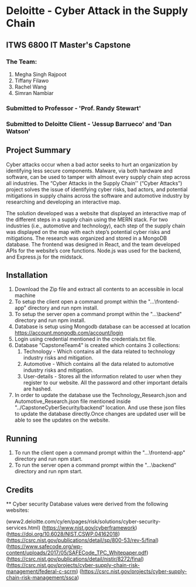 # Deloitte - Cyber Attack in the Supply Chain

## ITWS 6800 IT Master's Capstone

### The Team:

1. Megha Singh Rajpoot
2. Tiffany Filawo
3. Rachel Wang
4. Simran Nambiar


### Submitted to Professor - 'Prof. Randy Stewart'
### Submitted to Deloitte Client - 'Jessup Barrueco' and 'Dan Watson'

## Project Summary

Cyber attacks occur when a bad actor seeks to hurt an organization by identifying less secure components. Malware, via both hardware and software, can be used to tamper with almost every supply chain step across all industries. The “Cyber Attacks in the Supply Chain'' (“Cyber Attacks”)  project solves the issue of identifying cyber risks, bad actors, and potential mitigations in supply chains across the software and automotive industry by researching and developing an interactive map.

The solution developed was a website that displayed an interactive map of the different steps in a supply chain using the MERN stack. For two industries (i.e., automotive and technology), each step of the supply chain was displayed on the map with each step’s potential cyber risks and mitigations. The research was organized and stored in a MongoDB database. The frontend was designed in React, and the team developed APIs for the website’s core functions. Node.js was used for the backend, and Express.js for the midstack.

## Installation

1. Download the Zip file and extract all contents to an accessible in local machine
2. To setup the client open a command prompt within the "...\frontend-app" directory and run npm install.
3. To setup the server open a command prompt within the "...\backend" directory and run npm install.
4. Database is setup using Mongodb database can be accessed at location https://account.mongodb.com/account/login 
5. Login using credential mentioned in the credentials.txt file.
6. Database "CapstoneTeam4" is created which contains 3 collections:
    1. Technology - Which contains all the data related to technology industry risks and mitigation.
    2. Automotive - Which contains all the data related to automotive industry risks and mitigation.
    3. User-details - Stores all the information related to user when they register to our website. All the password and other important details are hashed.
7. In order to update the database use the Technology_Research.json and Automotive_Research.json file mentioned inside "../CapstoneCyberSecurity/backend" location. And use these json files to update the database directly.Once changes are updated user will be able to see the updates on the website.

## Running
1. To run the client open a command prompt within the "...\frontend-app" directory and run npm start.
2. To run the server open a command prompt within the "...\backend" directory and run npm start.


## Credits
** Cyber security Database values were derived from the following websites:

(www2.deloitte.com/cy/en/pages/risk/solutions/cyber-security-services.html)
(https://www.nist.gov/cyberframework)
(https://doi.org/10.6028/NIST.CSWP.04162018)
(https://csrc.nist.gov/publications/detail/sp/800-53/rev-5/final)
(https://www.safecode.org/wp-content/uploads/2017/05/SAFECode_TPC_Whitepaper.pdf)
(https://csrc.nist.gov/publications/detail/nistir/8272/final)
(https://csrc.nist.gov/projects/cyber-supply-chain-risk-management/federal-c-scrm)
(https://csrc.nist.gov/projects/cyber-supply-chain-risk-management/ssca)
